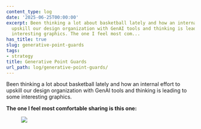 ```yaml
---
content_type: log
date: '2025-06-25T00:00:00'
excerpt: Been thinking a lot about basketball lately and how an internal effort to
  upskill our design organization with GenAI tools and thinking is leading to some
  interesting graphics. The one I feel most com...
has_title: true
slug: generative-point-guards
tags:
- strategy
title: Generative Point Guards
url_path: log/generative-point-guards/
---
```



Been thinking a lot about basketball lately and how an internal effort to upskill our design organization with GenAI tools and thinking is leading to some interesting graphics.

**The one I feel most comfortable sharing is this one:**
<figure>
<img src="https://mp1ewwuojwmnpxpy.public.blob.vercel-storage.com/image_1750712949384-Z3IuWptDuqmrIl08nPFDlfVblGBYrW.webp" class="ba b--light-gray bw2" width="auto">
<figcaption></figcaption>
</figure>
